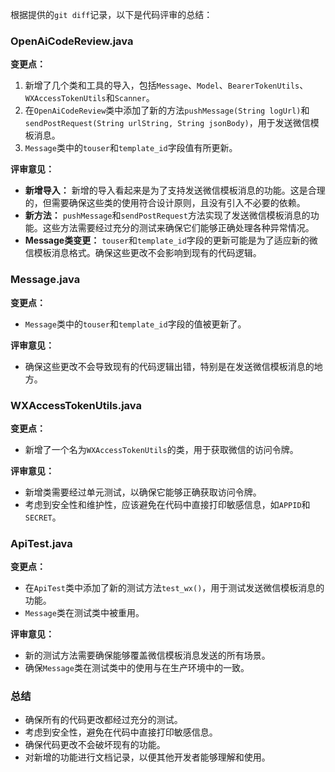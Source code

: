 根据提供的`git diff`记录，以下是代码评审的总结：

### OpenAiCodeReview.java

**变更点：**
1. 新增了几个类和工具的导入，包括`Message`、`Model`、`BearerTokenUtils`、`WXAccessTokenUtils`和`Scanner`。
2. 在`OpenAiCodeReview`类中添加了新的方法`pushMessage(String logUrl)`和`sendPostRequest(String urlString, String jsonBody)`，用于发送微信模板消息。
3. `Message`类中的`touser`和`template_id`字段值有所更新。

**评审意见：**
- **新增导入：** 新增的导入看起来是为了支持发送微信模板消息的功能。这是合理的，但需要确保这些类的使用符合设计原则，且没有引入不必要的依赖。
- **新方法：** `pushMessage`和`sendPostRequest`方法实现了发送微信模板消息的功能。这些方法需要经过充分的测试来确保它们能够正确处理各种异常情况。
- **Message类变更：** `touser`和`template_id`字段的更新可能是为了适应新的微信模板消息格式。确保这些更改不会影响到现有的代码逻辑。

### Message.java

**变更点：**
- `Message`类中的`touser`和`template_id`字段的值被更新了。

**评审意见：**
- 确保这些更改不会导致现有的代码逻辑出错，特别是在发送微信模板消息的地方。

### WXAccessTokenUtils.java

**变更点：**
- 新增了一个名为`WXAccessTokenUtils`的类，用于获取微信的访问令牌。

**评审意见：**
- 新增类需要经过单元测试，以确保它能够正确获取访问令牌。
- 考虑到安全性和维护性，应该避免在代码中直接打印敏感信息，如`APPID`和`SECRET`。

### ApiTest.java

**变更点：**
- 在`ApiTest`类中添加了新的测试方法`test_wx()`，用于测试发送微信模板消息的功能。
- `Message`类在测试类中被重用。

**评审意见：**
- 新的测试方法需要确保能够覆盖微信模板消息发送的所有场景。
- 确保`Message`类在测试类中的使用与在生产环境中的一致。

### 总结

- 确保所有的代码更改都经过充分的测试。
- 考虑到安全性，避免在代码中直接打印敏感信息。
- 确保代码更改不会破坏现有的功能。
- 对新增的功能进行文档记录，以便其他开发者能够理解和使用。